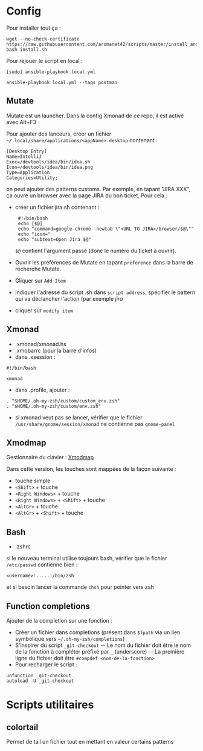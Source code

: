 Config
======

Pour installer tout ça : 

    wget --no-check-certificate https://raw.githubusercontent.com/aromanet42/scripts/master/install_and_run_ansible.sh
    bash install.sh


Pour rejouer le script en local :

    [sudo] ansible-playbook local.yml

    ansible-playbook local.yml --tags postman


Mutate
------

Mutate est un launcher. Dans la config Xmonad de ce repo, il est activé avec Alt+F3

Pour ajouter des lanceurs, créer un fichier `~∕.local/share/applications/<appName>.desktop` contenant :

    [Desktop Entry]
    Name=IntelliJ
    Exec=/devtools/idea/bin/idea.sh
    Icon=/devtools/idea/bin/idea.png
    Type=Application
    Categories=Utility;

on peut ajouter des patterns customs. Par exemple, en tapant "JIRA XXX", ça ouvre un browser avec la page JIRA du bon ticket.
Pour cela :

  - créer un fichier jira.sh contenant :

         #!/bin/bash
         echo [$@]
         echo "command=google-chrome -newtab \"<URL TO JIRA>/browser/$@\""
         echo "icon="
         echo "subtext=Open Jira $@"

    `$@` contient l'argument passé (donc le numéro du ticket à ouvrir).

  - Ouvrir les préférences de Mutate en tapant `preference` dans la barre de recherche Mutate.
  - Cliquer sur `Add Item`
  - indiquer l'adresse du script .sh dans `script address`, spécifier le pattern qui va déclancher l'action (par exemple *jira*
  - cliquer sur `modify item`



Xmonad
------

- .xmonad/xmonad.hs
- .xmobarrc (pour la barre d'infos)
- dans .xsession :

<!-- -->

    #!/bin/bash

    xmonad


- dans .profile, ajouter :

<!-- -->

    . "$HOME/.oh-my-zsh/custom/custom_env.zsh"
    . "$HOME/.oh-my-zsh/custom/env.zsh"


- si xmonad veut pas se lancer, vérifier que le fichier `/usr/share/gnome/session/xmonad` ne contienne pas `gnome-panel`



Xmodmap
-------
Gestionnaire du clavier : [Xmodmap](https://wiki.archlinux.org/index.php/xmodmap)

Dans cette version, les touches sont mappées de la façon suivante : 

- touche simple
- `<Shift>` + touche
- `<Right Windows>` + touche
- `<Right Windows>` + `<Shift>` + touche
- `<AltGr>` + touche
- `<AltGr>` + `<Shift>` + touche


Bash
----
- .zshrc

si le nouveau terminal utilise toujours bash, vérifier que le fichier `/etc/passwd` contienne bien :

    <username>:.....:/bin/zsh


et si besoin lancer la commande `chsh` pour pointer vers zsh


Function completions
--------------------

Ajouter de la completion sur une fonction :

- Créer un fichier dans completions (présent dans `$fpath` via un lien symbolique vers `~/.oh-my-zsh/completions`)
- S'inspirer du script `_git-checkout`
-- Le nom du fichier doit être le nom de la fonction à compléter préfixé par `_` (underscore)
-- La première ligne du fichier doit être `#compdef <nom-de-la-fonction>`
- Pour recharger le script :

<!-- -->

    unfunction _git-checkout
    autoload -U _git-checkout


Scripts utilitaires
===================

colortail
---------
Permet de tail un fichier tout en mettant en valeur certains patterns

